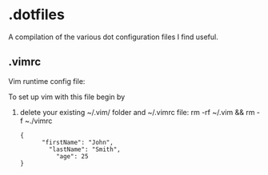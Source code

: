 # .dotfiles

A compilation of the various dot configuration files I find useful.

## .vimrc

Vim runtime config file:

To set up vim with this file begin by

1. delete your existing ~/.vim/ folder and ~/.vimrc file:
    rm -rf ~/.vim && rm -f ~./vimrc

   ```
   {
         "firstName": "John",
           "lastName": "Smith",
             "age": 25
   }
   ```  

